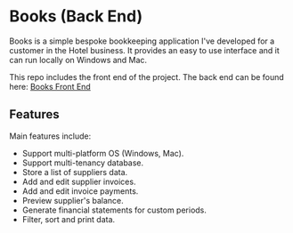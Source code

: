 
# Books (Back End)

Books is a simple bespoke bookkeeping application I've developed for a customer in the Hotel business. It provides an easy to use interface and it can run locally on Windows and Mac.

This repo includes the front end of the project. The back end can be found here: [Books Front End](https://github.com/nicoladaniello/books-front-end)


## Features


Main features include:

 - Support multi-platform OS (Windows, Mac).
 - Support multi-tenancy database.
 - Store a list of suppliers data.
 - Add and edit supplier invoices.
 - Add and edit invoice payments.
 - Preview supplier's balance.
 - Generate financial statements for custom periods.
 - Filter, sort and print data.
